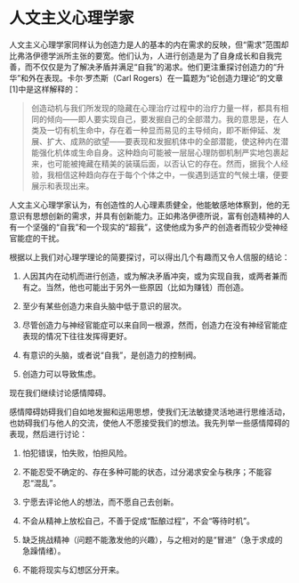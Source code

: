 # 人文主义心理学家

人文主义心理学家同样认为创造力是人的基本的内在需求的反映，但“需求”范围却比弗洛伊德学派所主张的要宽。他们认为，人进行创造是为了自身成长和自我完善，而不仅仅是为了解决矛盾并满足“自我”的渴求。他们更注重探讨创造力的“升华”和外在表现。卡尔·罗杰斯（Carl Rogers）在一篇题为“论创造力理论”的文章[1]中是这样解释的：

> 创造动机与我们所发现的隐藏在心理治疗过程中的治疗力量一样，都具有相同的倾向——即人要实现自己，要发掘自己的全部潜力。我的意思是，在人类及一切有机生命中，存在着一种显而易见的主导倾向，即不断伸延、发展、扩大、成熟的欲望——要表现和发掘机体中的全部潜能，使这种内在潜能强化机体或生命自身。这种趋向可能被一层层心理防御机制严实地包裹起来，也可能被掩藏在精美的装璜后面，以否认它的存在。然而，据我个人经验，我相信这种趋向存在于每个个体之中，一俟遇到适宜的气候土壤，便要展示和表现出来。

人文主义心理学家认为，有创造性的人心理素质健全，他能敏感地体察到，他的无意识有思想创新的需求，并具有创新能力。正如弗洛伊德所说，富有创造精神的人有一个坚强的“自我”和一个现实的“超我”，这使他成为多产的创造者而较少受神经官能症的干扰。

根据以上我们对心理学理论的简要探讨，可以得出几个有趣而又令人信服的结论：

1. 人因其内在动机而进行创造，或为解决矛盾冲突，或为实现自我，或两者兼而有之。当然，他也可能出于另外一些原因（比如为赚钱）而创造。

2. 至少有某些创造力来自头脑中低于意识的层次。

3. 尽管创造力与神经官能症可以来自同一根源，然而，创造力在没有神经官能症表现的情况下往往发挥得更好。

4. 有意识的头脑，或者说“自我”，是创造力的控制阀。

5. 创造力可以导致焦虑。

现在我们继续讨论感情障碍。

感情障碍妨碍我们自如地发掘和运用思想，使我们无法敏捷灵活地进行思维活动，也妨碍我们与他人的交流，使他人不愿接受我们的想法。我先列举一些感情障碍的表现，然后进行讨论：

1. 怕犯错误，怕失败，怕担风险。

2. 不能忍受不确定的、存在多种可能的状态，过分渴求安全与秩序；不能容忍“混乱”。

3. 宁愿去评论他人的想法，而不愿自己去创新。

4. 不会从精神上放松自己，不善于促成“酝酿过程”，不会“等待时机”。

5. 缺乏挑战精神（问题不能激发他的兴趣），与之相对的是“冒进”（急于求成的急躁情绪）。

6. 不能将现实与幻想区分开来。